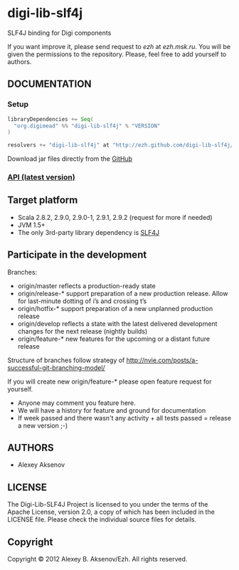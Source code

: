 digi-lib-slf4j
==============

SLF4J binding for Digi components

If you want improve it, please send request to _ezh_ at _ezh.msk.ru_. You will be given the permissions to the repository. Please, feel free to add yourself to authors.

DOCUMENTATION
-------------

### Setup

```scala
libraryDependencies += Seq(
  "org.digimead" %% "digi-lib-slf4j" % "VERSION"
)

resolvers += "digi-lib-slf4j" at "http://ezh.github.com/digi-lib-slf4j/releases"
```

Download jar files directly from the [GitHub](https://github.com/ezh/digi-lib-slf4j/tree/master/publish/releases/org/digimead)

### [API (latest version)](http://ezh.github.com/digi-lib-slf4j/api/)

## Target platform

* Scala 2.8.2, 2.9.0, 2.9.0-1, 2.9.1, 2.9.2 (request for more if needed)
* JVM 1.5+
* The only 3rd-party library dependency is [SLF4J](http://www.slf4j.org/)

## Participate in the development ##

Branches:

* origin/master reflects a production-ready state
* origin/release-* support preparation of a new production release. Allow for last-minute dotting of i’s and crossing t’s
* origin/hotfix-* support preparation of a new unplanned production release
* origin/develop reflects a state with the latest delivered development changes for the next release (nightly builds)
* origin/feature-* new features for the upcoming or a distant future release

Structure of branches follow strategy of http://nvie.com/posts/a-successful-git-branching-model/

If you will create new origin/feature-* please open feature request for yourself.

* Anyone may comment you feature here.
* We will have a history for feature and ground for documentation
* If week passed and there wasn't any activity + all tests passed = release a new version ;-)

AUTHORS
-------

* Alexey Aksenov

LICENSE
-------

The Digi-Lib-SLF4J Project is licensed to you under the terms of
the Apache License, version 2.0, a copy of which has been
included in the LICENSE file.
Please check the individual source files for details.

Copyright
---------

Copyright © 2012 Alexey B. Aksenov/Ezh. All rights reserved.
